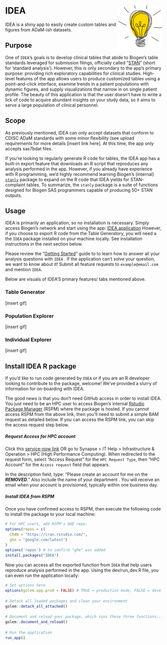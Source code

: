 
<!-- README.md is generated from README.Rmd. Please edit that file -->

# IDEA <a href='https://github.biogen.com/pages/biometrics/SEER/'><img src="man/figures/app_ICON.png" align="right" height="139"/></a>

IDEA is a shiny app to easily create custom tables and figures from
ADaM-ish datasets.

## Purpose

One of `IDEA`‘s goals is to develop clinical tables that abide to
Biogen’s table standards leveraged for submission filings, officially
called
“[STAN](https://biib.sharepoint.com/:w:/r/sites/ADSTCS/DS&G/_layouts/15/Doc.aspx?sourcedoc=%7B86cf7567-db46-4983-9a12-fdc63e77cf98%7D&action=view&wdAccPdf=0&wdparaid=688A3ED1&CID=B3A09B8B-6A35-4F43-A484-5E9EF88CD5FA&wdLOR=c8053EEAB-66ED-4CA0-9B71-331B73267CD8)”
(short for ’standard analysis’). However, this is only secondary to the
app’s primary purpose: providing rich exploratory capabilities for
clinical studies. High-level features of the app allows users to produce
customized tables using a point-and-click interface, examine trends in a
patient populations with dynamic figures, and supply visualizations that
narrow in on single patient profile. The beauty of this application is
that the user doesn’t have to write a lick of code to acquire abundant
insights on your study data, so it aims to serve a large population of
clinical personnel.

## Scope

As previously mentioned, IDEA can only accept datasets that conform to
CDISC ADaM standards with some minor flexibility (see upload
requirements for more details \[insert link here\]. At this time, the
app only accepts sas7bdat files.

If you’re looking to regularly generate R code for tables, the IDEA app
has a built-in export feature that downloads an R script that reproduces
any analysis performed in the app. However, if you already have
experience with R programming, we’d highly recommend learning Biogen’s
(internal)
[`stanly`](https://www.google.com/) package
to expand on the R code that IDEA yields for STAN-complaint tables. To
summarize, the `stanly` package is a suite of functions designed for
Biogen SAS programmers capable of producing 50+ STAN outputs.

## Usage

IDEA is primarily an application, so no installation is necessary.
Simply access Biogen’s network and start using the app: [IDEA
application](https://bit.ly/tidyCDISC/) However,
if you choose to export R code from the Table Generatory, you will need
a the `IDEA` package installed on your machine locally. See installation
instructions in the next section below.

Please review the “[Getting
Started](https://biogen-inc.github.io/tidyCDISC/articles/IDEA.html)”
guide to to learn how to answer all your analysis questions with `IDEA`
. If the application can’t solve your question, we want to know about
it! Submit all feature requests to `example@email.com` and
mention `IDEA`.

Below are visuals of IDEA’S primary features/ tabs mentioned above.

### Table Generator

\[insert gif\]

### Population Explorer

\[insert gif\]

### Individual Explorer

\[insert gif\]

## Install IDEA R package

If you’d like to run code generated by `IDEA` or if you are an R
developer looking to contribute to the package, welcome! We’ve provided
a slurry of information for on-boarding with IDEA.

The good news is that you don’t need GitHub access in order to install
IDEA. You just need to be an HPC user to access Biogen’s internal
[Rstudio Package
Manager](https://www.google.com/)
(RSPM) where the package is hosted. If you cannot access RSPM from the
above link, then you’ll need to submit a simple BAM request as detailed
below. If you can access the RSPM link, you can skip the access request
step below.

##### Request Access for HPC account

Click this [service-now
link](https://www.google.com/)
OR go to Synapse &gt; IT Help &gt; Infrastructure & Operation &gt; HPC
(High Performance Computing). When redirected to the request form,
select “Access Request” for the `HPC Request Type`, then “HPC Account”
for the `Access request` field that appears.

In the description field, type: “Please create an account for me on the
***REMOVED***.” Also include the name of your
department . You will
receive an email when your account is provisioned, typically within one
business day.

##### Install IDEA from RSPM

Once you have confirmed access to RSPM, then execute the following code
to install the package to your local machine:

``` r
# For HPC users, add RSPM's GHE repo:
options(repos = c(
  CRAN = "https://cran.rstudio.com/",
  ghe = "google.com/latest")
)
options('repos') # to confirm "ghe" was added
install.packages("IDEA")
```

Now you can access all the exported function from `IDEA` that help users
reproduce analysis performed in the app. Using the dev/run\_dev.R file,
you can even run the application locally:

``` r
# Set options here
options(golem.app.prod = FALSE) # TRUE = production mode, FALSE = development mode

# Detach all loaded packages and clean your environment
golem::detach_all_attached()

# Document and reload your package, which runs these three functions...
golem::document_and_reload()

# Run the application 
run_app()
```
